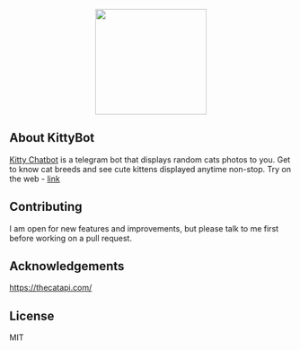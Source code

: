 <p align="center"><img height="188" width="198" src="https://i.ibb.co/k83J8SY/photo-2020-06-27-02-59-16.jpg"></p>

## About KittyBot

[Kitty Chatbot](http://t.me/laraplaybot) is a telegram bot that displays random cats photos to you. Get to know cat breeds and see cute
kittens displayed anytime non-stop. Try on the web - [link](https://web.telegram.org/#/im?p=@laraplaybot)

## Contributing

I am open for new features and improvements, but please talk to me first before working on a pull request.

## Acknowledgements

https://thecatapi.com/

## License

MIT
